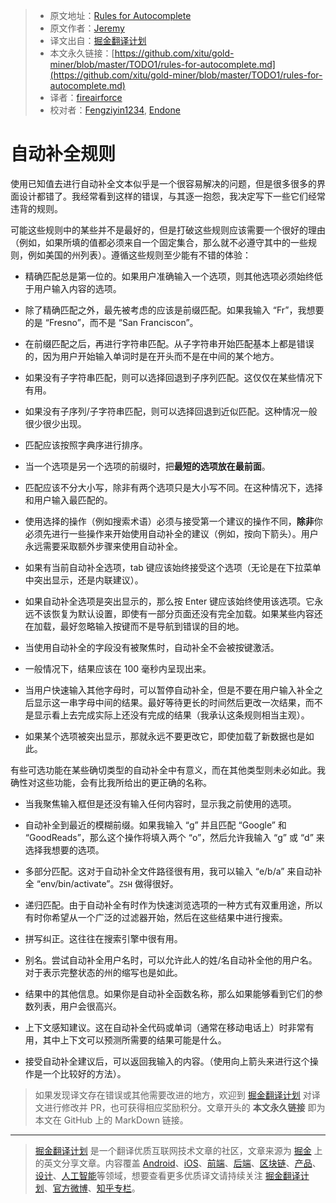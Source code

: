 > * 原文地址：[Rules for Autocomplete](http://jeremymikkola.com/posts/2019_03_19_rules_for_autocomplete.html)
> * 原文作者：[Jeremy](http://jeremymikkola.com)
> * 译文出自：[掘金翻译计划](https://github.com/xitu/gold-miner)
> * 本文永久链接：[https://github.com/xitu/gold-miner/blob/master/TODO1/rules-for-autocomplete.md](https://github.com/xitu/gold-miner/blob/master/TODO1/rules-for-autocomplete.md)
> * 译者：[fireairforce](https://github.com/fireairforce)
> * 校对者：[Fengziyin1234](https://github.com/Fengziyin1234), [Endone](https://github.com/Endone)

# 自动补全规则

使用已知值去进行自动补全文本似乎是一个很容易解决的问题，但是很多很多的界面设计都错了。我经常看到这样的错误，与其逐一抱怨，我决定写下一些它们经常违背的规则。

可能这些规则中的某些并不是最好的，但是打破这些规则应该需要一个很好的理由（例如，如果所填的值都必须来自一个固定集合，那么就不必遵守其中的一些规则，例如美国的州列表）。遵循这些规则至少能有不错的体验：

*   精确匹配总是第一位的。如果用户准确输入一个选项，则其他选项必须始终低于用户输入内容的选项。

*   除了精确匹配之外，最先被考虑的应该是前缀匹配。如果我输入 “Fr”，我想要的是 “Fresno”，而不是  “San Franciscon”。

*   在前缀匹配之后，再进行字符串匹配。从子字符串开始匹配基本上都是错误的，因为用户开始输入单词时是在开头而不是在中间的某个地方。

*   如果没有子字符串匹配，则可以选择回退到子序列匹配。这仅仅在某些情况下有用。

*   如果没有子序列/子字符串匹配，则可以选择回退到近似匹配。这种情况一般很少很少出现。

*   匹配应该按照字典序进行排序。

*   当一个选项是另一个选项的前缀时，把**最短的选项放在最前面**。

*   匹配应该不分大小写，除非有两个选项只是大小写不同。在这种情况下，选择和用户输入最匹配的。

*   使用选择的操作（例如搜索术语）必须与接受第一个建议的操作不同，**除非**你必须先进行一些操作来开始使用自动补全的建议（例如，按向下箭头）。用户永远需要采取额外步骤来使用自动补全。

*   如果有当前自动补全选项，tab 键应该始终接受这个选项（无论是在下拉菜单中突出显示，还是内联建议）。

*   如果自动补全选项是突出显示的，那么按 Enter 键应该始终使用该选项。它永远不该恢复为默认设置，即使有一部分页面还没有完全加载。如果某些内容还在加载，最好忽略输入按键而不是导航到错误的目的地。

*   当使用自动补全的字段没有被聚焦时，自动补全不会被按键激活。

*   一般情况下，结果应该在 100 毫秒内呈现出来。

*   当用户快速输入其他字母时，可以暂停自动补全，但是不要在用户输入补全之后显示这一串字母中间的结果。最好等待更长的时间然后更改一次结果，而不是显示看上去完成实际上还没有完成的结果（我承认这条规则相当主观）。

*   如果某个选项被突出显示，那就永远不要更改它，即使加载了新数据也是如此。

有些可选功能在某些确切类型的自动补全中有意义，而在其他类型则未必如此。我确性对这些功能，会有比我所给出的更正确的名称。

*   当我聚焦输入框但是还没有输入任何内容时，显示我之前使用的选项。

*   自动补全到最近的模糊前缀。如果我输入 “g” 并且匹配 “Google” 和 “GoodReads”，那么这个操作将填入两个 “o”，然后允许我输入 “g” 或 “d” 来选择我想要的选项。 

*   多部分匹配。这对于自动补全文件路径很有用，我可以输入 “e/b/a” 来自动补全 “env/bin/activate”。`ZSH` 做得很好。

*   递归匹配。由于自动补全有时作为快速浏览选项的一种方式有双重用途，所以有时你希望从一个广泛的过滤器开始，然后在这些结果中进行搜索。

*   拼写纠正。这往往在搜索引擎中很有用。

*   别名。尝试自动补全用户名时，可以允许此人的姓/名自动补全他的用户名。对于表示完整状态的州的缩写也是如此。

*   结果中的其他信息。如果你是自动补全函数名称，那么如果能够看到它们的参数列表，用户会很高兴。

*   上下文感知建议。这在自动补全代码或单词（通常在移动电话上）时非常有用，其中上下文可以预测所需要的结果可能是什么。

*   接受自动补全建议后，可以返回我输入的内容。（使用向上箭头来进行这个操作是一个比较好的方法）。

> 如果发现译文存在错误或其他需要改进的地方，欢迎到 [掘金翻译计划](https://github.com/xitu/gold-miner) 对译文进行修改并 PR，也可获得相应奖励积分。文章开头的 **本文永久链接** 即为本文在 GitHub 上的 MarkDown 链接。

---

> [掘金翻译计划](https://github.com/xitu/gold-miner) 是一个翻译优质互联网技术文章的社区，文章来源为 [掘金](https://juejin.im) 上的英文分享文章。内容覆盖 [Android](https://github.com/xitu/gold-miner#android)、[iOS](https://github.com/xitu/gold-miner#ios)、[前端](https://github.com/xitu/gold-miner#前端)、[后端](https://github.com/xitu/gold-miner#后端)、[区块链](https://github.com/xitu/gold-miner#区块链)、[产品](https://github.com/xitu/gold-miner#产品)、[设计](https://github.com/xitu/gold-miner#设计)、[人工智能](https://github.com/xitu/gold-miner#人工智能)等领域，想要查看更多优质译文请持续关注 [掘金翻译计划](https://github.com/xitu/gold-miner)、[官方微博](http://weibo.com/juejinfanyi)、[知乎专栏](https://zhuanlan.zhihu.com/juejinfanyi)。

